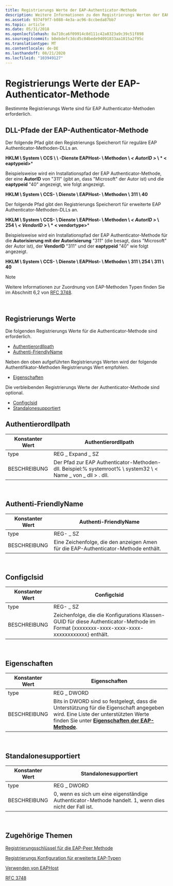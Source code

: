 ```yaml
---
title: Registrierungs Werte der EAP-Authenticator-Methode
description: Weitere Informationen zu den Registrierungs Werten der EAP Authenticator-Methode. Diese spezifischen Registrierungs Werte sind für EAP Authenticator-Methoden erforderlich.
ms.assetid: 9374f9f7-b088-4e3a-ac96-8ccbeda87bb7
ms.topic: article
ms.date: 05/31/2018
ms.openlocfilehash: 8a710ca6f09914c8d111c42a8323a9c39c51f898
ms.sourcegitcommit: b0ebdefc3dcd5c04bede94091833aa1015a2f95c
ms.translationtype: MT
ms.contentlocale: de-DE
ms.lasthandoff: 08/21/2020
ms.locfileid: "103949127"
---
```

# <a name="eap-authenticator-method-registry-values"></a>Registrierungs Werte der EAP-Authenticator-Methode

Bestimmte Registrierungs Werte sind für EAP Authenticator-Methoden erforderlich.

## <a name="eap-authenticator-method-dll-paths"></a>DLL-Pfade der EAP-Authenticator-Methode

Der folgende Pfad gibt den Registrierungs Speicherort für reguläre EAP Authenticator-Methoden-DLLs an.

**HKLM \\ System \\ CCS \\ \\ -Dienste EAPHost- \\ Methoden \\ *&lt; AutorID &gt;* \\ * &lt; eaptypeid&gt;***

Beispielsweise wird ein Installationspfad der EAP Authenticator-Methode, der eine **AutorID** von "311" (gibt an, dass "Microsoft" der Autor ist) und die **eaptypeid** "40" angezeigt, wie folgt angezeigt.

**HKLM \\ System \\ CCS- \\ Dienste \\ EAPHost- \\ Methoden \\ 311 \\ 40**

Der folgende Pfad gibt den Registrierungs Speicherort für erweiterte EAP Authenticator-Methoden-DLLs an.

**HKLM \\ System \\ CCS- \\ Dienste \\ EAPHost- \\ Methoden \\ *&lt; AutorID &gt;* \\ 254 \\ *&lt; VendorID &gt;* \\ * &lt; vendortype&gt;***

Beispielsweise wird ein Installationspfad der EAP Authenticator-Methode für die **Autorisierung mit der Autorisierung** "311" (die besagt, dass "Microsoft" der Autor ist), der **VendorID** "311" und der **eaptypeid** "40" wie folgt angezeigt.

**HKLM \\ System \\ CCS- \\ Dienste \\ EAPHost- \\ Methoden \\ 311 \\ 254 \\ 311 \\ 40**

> [!Note]  
> Weitere Informationen zur Zuordnung von EAP-Methoden Typen finden Sie im Abschnitt 6,2 von [RFC 3748](https://go.microsoft.com/fwlink/p/?linkid=84016).

 

## <a name="registry-values"></a>Registrierungs Werte

Die folgenden Registrierungs Werte für die Authenticator-Methode sind erforderlich.

-   [Authentierordllpath](#authenticatordllpath)
-   [Authenti-FriendlyName](#authenticatorfriendlyname)

Neben den oben aufgeführten Registrierungs Werten wird der folgende Authentifikator-Methoden Registrierungs Wert empfohlen.

-   [Eigenschaften](#properties)

Die verbleibenden Registrierungs Werte der Authenticator-Methode sind optional.

-   [Configclsid](#configclsid)
-   [Standalonesupportiert](#standalonesupported)

## <a name="authenticatordllpath"></a>Authentierordllpath



| Konstanter Wert | Authentierordllpath                                                                                          |
|----------------|---------------------------------------------------------------------------------------------------------------|
| type           | REG \_ Expand \_ SZ                                                                                               |
| BESCHREIBUNG    | Der Pfad zur EAP Authenticator-Methoden-dll. Beispiel:% systemroot% \\ system32 \\ &lt; Name \_ von \_ dll &gt; . dll. |



 

## <a name="authenticatorfriendlyname"></a>Authenti-FriendlyName



| Konstanter Wert | Authenti-FriendlyName                                                          |
|----------------|------------------------------------------------------------------------------------|
| type           | REG- \_ SZ                                                                            |
| BESCHREIBUNG    | Eine Zeichenfolge, die den anzeigen Amen für die EAP-Authenticator-Methode enthält. |



 

## <a name="configclsid"></a>Configclsid



| Konstanter Wert | Configclsid                                                                                                                           |
|----------------|---------------------------------------------------------------------------------------------------------------------------------------|
| type           | REG- \_ SZ                                                                                                                               |
| BESCHREIBUNG    | Zeichenfolge, die die Konfigurations Klassen-GUID für diese Authenticator-Methode im Format {xxxxxxxx-xxxx-xxxx-xxxx-xxxxxxxxxxxx} enthält. |



 

## <a name="properties"></a>Eigenschaften



| Konstanter Wert | Eigenschaften                                                                                                                                                  |
|----------------|-------------------------------------------------------------------------------------------------------------------------------------------------------------|
| type           | REG \_ DWORD                                                                                                                                                  |
| BESCHREIBUNG    | Bits in DWORD sind so festgelegt, dass die Unterstützung für die Eigenschaft angegeben wird. Eine Liste der unterstützten Werte finden Sie unter [**Eigenschaften der EAP-Methode**](eap-method-properties.md). |



 

## <a name="standalonesupported"></a>Standalonesupportiert



| Konstanter Wert | Standalonesupportiert                                             |
|----------------|-----------------------------------------------------------------|
| type           | REG \_ DWORD                                                      |
| BESCHREIBUNG    | 0, wenn es sich um eine eigenständige Authenticator-Methode handelt. 1, wenn dies nicht der Fall ist. |



 

## <a name="related-topics"></a>Zugehörige Themen

<dl> <dt>

[Registrierungsschlüssel für die EAP-Peer Methode](eap-peer-method-registry-keys.md)
</dt> <dt>

[Registrierungs Konfiguration für erweiterte EAP-Typen](registry-keys-for-eap-methods.md)
</dt> <dt>

[Verwenden von EAPHost](using-eap-host.md)
</dt> <dt>

[RFC 3748](https://go.microsoft.com/fwlink/p/?linkid=84016)
</dt> </dl>

 

 




